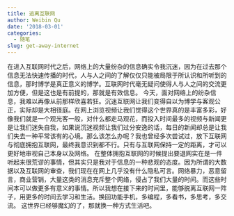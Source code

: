 ```yaml
---
title: 逃离互联网
author: Weibin Qu
date: '2018-03-01'
categories:
  - 随笔
slug: get-away-internet
---
```

在进入互联网时代之后，网络上的大量纷杂的信息确实令我沉迷，因为在过去那个信息无法快速传播的时代，人与人之间的了解仅仅只能被局限于所认识和所听到的信息，那时博学是真正意义的博学。互联网时代毫无疑问使得人与人之间的交流更加方便，但是这也是有前提的，那就是有效信息。
今天，面对网络上的纷杂信息，我难以再像从前那样欣喜若狂。沉迷互联网让我们变得自以为博学与客观公正，实际却是大相径庭。在网上浏览视频让我们觉得这个世界真的是丰富多彩，好像我们就是一个观光客一般，对什么都走马观花，而投入时间最多的视频与新闻更是让我们迷失自我，如果说沉迷视频让我们过分安逸的话，每日的新闻却总是让我们失去一种平常该有的心境。那么该怎么办呢？我也曾经多次尝试过，放下互联网与彻底拥抱互联网，最终我意识到都不行。只有与互联网保持一定的距离，才可以更好地审视自己本身以及网络。
在整体拥抱互联网的时候提出要退网实在是一件听起来很荒谬的事情，但其实只是我对于信息的一种悲观的态度。因为所谓的大数据以及互联网的审查，我们现在在网上几乎没有什么隐私可言。网络暴力，恶意留言，商业营销，大量这类的消息充斥整个网络，侵占了我们大量的时间。而这些时间本可以做更多有意义的事情。所以我想在接下来的时间里，能够脱离互联网一阵子，用更多的时间去学习和生活。换回功能手机，多编程，多看书，多思考，多交流。
这世界已经够魔幻的了，那就换一种方式生活吧。